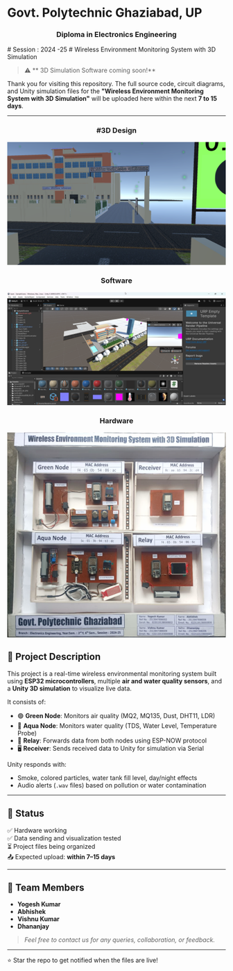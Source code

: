 
# Govt. Polytechnic Ghaziabad, UP

<h3 align="center"> Diploma in Electronics Engineering </h3>
# Session : 2024 -25
# Wireless Environment Monitoring System with 3D Simulation

> ⚠️ ** 3D Simulation Software coming soon!**

Thank you for visiting this repository. The full source code, circuit diagrams, and Unity simulation files for the **"Wireless Environment Monitoring System with 3D Simulation"** will be uploaded here within the next **7 to 15 days**.

---
<h3 align="center"> #3D Design </h3>
<p align="center">
  <img src="images/gpg_img1.png" alt="System Diagram" width="600">
</p>

<h3 align="center"> Software </h3>
<p align="center">
  <img src="images/unity_ss1.png" alt="System Diagram" width="600">
</p>

<h3 align="center"> Hardware </h3>
<p align="center">
  <img src="images/project_image0.png" alt="System Diagram" width="600">
</p>



## 📘 Project Description

This project is a real-time wireless environmental monitoring system built using **ESP32 microcontrollers**, multiple **air and water quality sensors**, and a **Unity 3D simulation** to visualize live data.

It consists of:
- 🟢 **Green Node**: Monitors air quality (MQ2, MQ135, Dust, DHT11, LDR)
- 🔵 **Aqua Node**: Monitors water quality (TDS, Water Level, Temperature Probe)
- 📶 **Relay**: Forwards data from both nodes using ESP-NOW protocol
- 🖥️ **Receiver**: Sends received data to Unity for simulation via Serial

Unity responds with:
- Smoke, colored particles, water tank fill level, day/night effects  
- Audio alerts (`.wav` files) based on pollution or water contamination

---

## 📅 Status

✅ Hardware working  
✅ Data sending and visualization tested  
⏳ Project files being organized  
📤 Expected upload: **within 7–15 days**

---

## 👥 Team Members

- **Yogesh Kumar**  
- **Abhishek**  
- **Vishnu Kumar**  
- **Dhananjay**

> _Feel free to contact us for any queries, collaboration, or feedback._

---

⭐ Star the repo to get notified when the files are live!
